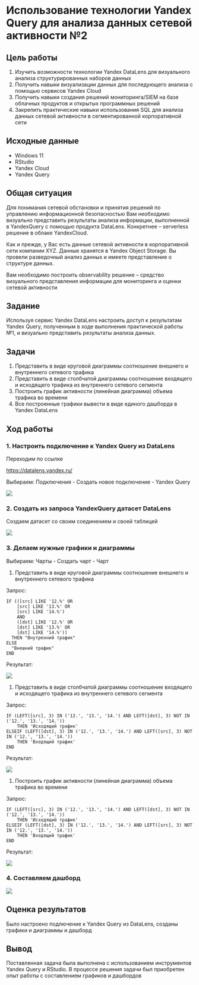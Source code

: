 Использование технологии Yandex Query для анализа данных сетевой активности №2
================

## Цель работы

1.  Изучить возможности технологии Yandex DataLens для визуального
    анализа структурированных наборов данных
2.  Получить навыки визуализации данных для последующего анализа с
    помощью сервисов Yandex Cloud
3.  Получить навыки создания решений мониторинга/SIEM на базе облачных
    продуктов и открытых программных решений
4.  Закрепить практические навыки использования SQL для анализа данных
    сетевой активности в сегментированной корпоративной сети

## Исходные данные

-   Windows 11
-   RStudio
-   Yandex Cloud
-   Yandex Query

## Общая ситуация

Для понимания сетевой обстановки и принятия решений по управлению
информационной безопасностью Вам необходимо визуально представить
результаты анализа информации, выполненной в YandexQuery с помощью
продукта DataLens. Конкретнее – serverless решение в облаке YandexCloud.

Как и прежде, у Вас есть данные сетевой активности в корпоративной сети
компании XYZ. Данные хранятся в Yandex Object Storage. Вы провели
разведочный анализ данных и имеете представление о структуре данных.

Вам необходимо построить observability решение – средство визуального
представления информации для мониторинга и оценки сетевой активности

## Задание

Используя сервис Yandex DataLens настроить доступ к результатам Yandex
Query, полученным в ходе выполнения практической работы №1, и визуально
представить результаты анализа данных.

## Задачи

1.  Представить в виде круговой диаграммы соотношение внешнего и
    внутреннего сетевого трафика
2.  Представить в виде столбчатой диаграммы соотношение входящего и
    исходящего трафика из внутреннего сетевого сегмента
3.  Построить график активности (линейная диаграмма) объема трафика во
    времени
4.  Все построенные графики вывести в виде единого дашборда в Yandex
    DataLens

## Ход работы

### 1. Настроить подключение к Yandex Query из DataLens

Переходим по ссылке

https://datalens.yandex.ru/

Выбираем: Подключения - Создать новое подключение - Yandex Query

![](images/1.png)

### 2. Создать из запроса YandexQuery датасет DataLens

Создаем датасет со своим соединением и своей таблицей

![](images/2.png)

### 3. Делаем нужные графики и диаграммы

Выбираем: Чарты - Создать чарт - Чарт

1.  Представить в виде круговой диаграммы соотношение внешнего и
    внутреннего сетевого трафика

Запрос:

``` {sql}
IF (([src] LIKE '12.%' OR
    [src] LIKE '13.%' OR
    [src] LIKE '14.%')
    AND
    ([dst] LIKE '12.%' OR
    [dst] LIKE '13.%' OR
    [dst] LIKE '14.%'))
  THEN "Внутренний трафик"
ELSE
  "Внешний трафик"
END
```

Результат:

![](images/3.png)

1.  Представить в виде столбчатой диаграммы соотношение входящего и
    исходящего трафика из внутреннего сетевого сегмента

Запрос:

``` {sql}
IF (LEFT([src], 3) IN ('12.', '13.', '14.') AND LEFT([dst], 3) NOT IN ('12.', '13.', '14.'))
    THEN 'Исходящий трафик'
ELSEIF (LEFT([dst], 3) IN ('12.', '13.', '14.') AND LEFT([src], 3) NOT IN ('12.', '13.', '14.'))
    THEN 'Входящий трафик'
END
```

Результат:

![](images/4.png)

1.  Построить график активности (линейная диаграмма) объема трафика во
    времени

Запрос:

``` {sql}
IF (LEFT([src], 3) IN ('12.', '13.', '14.') AND LEFT([dst], 3) NOT IN ('12.', '13.', '14.'))
    THEN 'Исходящий трафик'
ELSEIF (LEFT([dst], 3) IN ('12.', '13.', '14.') AND LEFT([src], 3) NOT IN ('12.', '13.', '14.'))
    THEN 'Входящий трафик'
END
```

Результат:

![](images/5.png)

### 4. Составляем дашборд

![](images/6.png)

## Оценка результатов

Было настроено подлючение к Yandex Query из DataLens, созданы графики и
диаграммы и дашборд

## Вывод

Поставленная задача была выполнена с использованием инструментов Yandex
Query и RStudio. В процессе решения задачи был приобретен опыт работы с
составлением графиков и дашбордов
